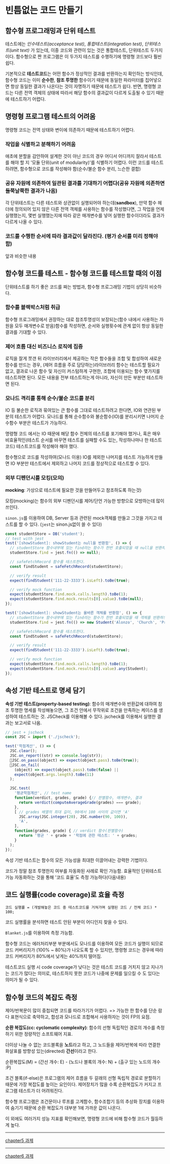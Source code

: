 # 빈틈없는 코드 만들기

## 함수형 프로그래밍과 단위 테스트

테스트에는 *인수테스트(acceptance test)*, *통합테스트(integration test)*, *단위테스트(unit text)* 가 있는데, 이중 코드와 관련이 있는 것은 통합테스트, 단위테스트 두가지이다. 함수형으로 짠 프로그램은 이 두가지 테스트를 수행하기에 명령형 코드보다 훨씬 쉽다.

기본적으로 **테스트코드**는 어떤 함수가 정상적인 결과를 반환하는지 확인하는 방식인데, 함수형 코드는 이미 **순수한**, **참조 투명한** 함수이기 때문에 동일한 파라미터를 집어넣으면 항상 동일한 결과가 나온다는 것이 자명하기 때문에 테스트가 쉽다. 반면, 명령형 코드는 다른 전역 객체의 상태에 따라서 해당 함수의 결과값이 다르게 도출될 수 있기 때문에 테스트하기 어렵다.

## 명령형 프로그램 테스트의 어려움

명령형 코드는 전역 상태와 변이에 의존하기 때문에 테스트하기 어렵다.

### 작업을 식별하고 분해하기 어려움

애초에 분할을 감안하여 설계한 것이 아닌 코드의 경우 어디서 어디까지 잘라서 테스트를 해야 할 지 '모듈 단위(unit of modularity)'를 식별하기 어렵다.
이런 코드를 테스트하려면, 함수형으로 코드를 작성해야 함(순수/불순 함수 분리, 느슨한 결합)

### 공유 자원에 의존하여 일관된 결과를 기대하기 어렵다(공유 자원에 의존하면 들쭉날쭉한 결과가 나옴)

각 단위테스트는 다른 테스트와 상관없이 실행되어야 하는데(**sandbox**), 만약 함수 헤더에 정의되어 있지 않은 다른 전역 객체를 사용하는 함수를 작성했다면, 그 작업을 언제 실행했는지, 몇번 실행했는지에 따라 같은 매개변수를 넣어 실행한 함수이더라도 결과가 다르게 나올 수 있다.

### 코드를 수행한 순서에 따라 결과값이 달라진다. (평가 순서를 미리 정해야 함)

앞과 비슷한 내용

## 함수형 코드를 테스트 - 함수형 코드를 테스트할 때의 이점

단위테스트를 하기 좋은 코드를 짜는 방법과, 함수형 프로그래밍 기법이 상당히 비슷하다.

### 함수를 블랙박스처럼 취급

함수형 프로그래밍에서 권장하는 대로 참조투명성이 보장되는(함수 내에서 사용하는 자원을 모두 매개변수로 받음)함수를 작성하면, 순서와 실행횟수에 관계 없이 항상 동일한 결과를 기대할 수 있다.

### 제어 흐름 대신 비즈니스 로직에 집중

로직을 잘게 쪼갠 뒤 라이브러리에서 제공하는 작은 함수들을 조합 및 합성하여 새로운 함수를 만드는 경우, (제어 흐름을 주로 담당하는)라이브러리 함수는 테스트할 필요가 없고, 결과로 나온 함수 및 자신이 커스텀하게 구현한, 조합에 이용되는 함수 몇가지를 테스트하면 된다. 모든 내용을 전부 테스트하는게 아니라, 자신이 만든 부분만 테스트하면 된다.

### 모나드 격리를 통해 순수/불순 코드를 분리

IO 등 불순한 로직과 묶여있는 큰 함수를 그대로 테스트하려고 한다면, IO와 연관된 부분의 테스트가 어렵다. 모나드를 통해 순수함수와 불순함수(IO)를 분리시키면 나머지 순수함수 부분은 테스트가 가능하다.

명령형 코드 에서는 IO 때문에 해당 함수 전체의 테스트를 포기해야 했거나, 혹은 매우 비효율적인(테스트 순서를 바꾸면 테스트를 실패할 수도 있는, 작성하나마나 한 테스트코드) 테스트코드를 작성해야 해야 했다.

함수형으로 코드를 작성하여(모나드 이용) IO를 제외한 나머지를 테스트 가능하게 만들면 IO 부분만 테스트에서 제외하고 나머지 코드를 정상적으로 테스트할 수 있다.

### 외부 디펜던시를 모킹(모의)

**mocking**: 가상으로 테스트에 필요한 것을 만들어두고 참조하도록 하는것)

모킹(mocking)는 함수의 외부 디펜던시를 제어/단언 가능한 방향으로 모방하는데 많이 쓰인다.

`sinon.js`를 이용하여 DB, Server 등과 관련된 mock객체를 만들고 그것을 가지고 테스트를 할 수 있다. (`jest`는 sinon.js없이 쓸 수 있다)

```javascript
const studentStore = DB('student');
// test with jest
test('[showStudent]: showStudent는 null을 반환함', () => {
  // studentStore 함수내부에 있는 find라는 함수가 한번 호출되었을 때 null을 반환하도록 mock 함수 만듦.
  studentStore.find = jest.fn(() => null);

  // safeFetchRecord 함수를 테스트한다.
  const findStudent = safeFetchRecord(studentStore);

  // verify result
  expect(findStudent('111-22-3333').isLeft).toBe(true);

  // verify mock function
  expect(studentStore.find.mock.calls.length).toBe(1);
  expect(studentStore.find.mock.results[0].value).toBe(null);
});

test('[showStudent]: showStudent는 올바른 객체를 반환함', () => {
  // studentStore 함수내부에 있는 find라는 함수가 한번 호출되었을 때 객체를 반환하도록 mock 함수 만듦.
  studentStore.find = jest.fn(() => new Student('Alonzo', 'Church', 'Princeton').setSsn('111-22-3333'));

  // safeFetchRecord 함수를 테스트한다.
  const findStudent = safeFetchRecord(studentStore);

  // verify result
  expect(findStudent('111-22-3333').isLeft).toBe(true);

  // verify mock function
  expect(studentStore.find.mock.calls.length).toBe(1);
  expect(studentStore.find.mock.results[0].value).any(Student);
});
```

## 속성 기반 테스트로 명세 담기

**속성 기반 테스트(property-based testing)**: 함수의 매개변수와 반환값에 대하여 참조 투명한 명세를 작성해놓으면, 그 조건 안에서 무작위로 조건을 만족하는 케이스를 생성하여 테스트하는 것. JSCheck를 이용해볼 수 있다.  jscheck를 이용해서 실행한 결과는 보고서로 나옴.

```javascript
// jest + jscheck
const JSC = import ('./jscheck');

test('학점계산', () => {
  JSC.clear();
  JSC.on_report((str) => console.log(str));
  JSC.on_pass((object) => expect(object.pass).toBe(true));
  JSC.on_fail(
    (object) => expect(object.pass).toBe(false) ||
    expect(object.args.length).toBe(11)
  );

  JSC.test(
    '평균학점계산', // test name
    function(verdict, grades, grade) {// 판별함수, 매개변수, 결과
      return verdict(computeAverageGrade(grades) === grade);
    },
    [ // grades 배열의 최대 길이, 90에서 100 사이의 값이면 'A'
      JSC.array(JSC.integer(20), JSC.number(90, 100)),
      'A',
    ],
    function(grades, grade) { // verdict 함수(판별함수)
      return '평균 ' + grade + '학점에 관한 테스트: ' + grades;
    }
  );
});
```

속성 기반 테스트는 함수의 모든 가능성을 최대한 이끌어내는 강력한 기법이다.

코드가 정말 참조 투명한지 여부를 자동화된 사례로 확인 가능함. 효율적인 단위테스트 가능
자동화하는 것을 통해 '코드 효율'도 측정 가능하다(다음내용)

## 코드 실행률(code coverage)로 효율 측정

`코드 실행률 = (개발해놓은 코드 중 테스트코드를 거쳐가며 실행된 코드 / 전체 코드) * 100;`

코드 실행률을 분석하면 테스트 안된 부분이 어디인지 찾을 수 있다.

`Blanket.js`를 이용하여 측정 가능함.

함수형 코드는 에러처리부분 부분에서도 모나드를 이용하여 모든 코드가 실행이 되므로 코드 커버리지가 (100% ~ 80%)가 나오도록 할 수 있지만, 명령형 코드는 경우에 따라 코드 커버리지가 80%에서 낮게는 40%까지 떨어짐.

테스트코드 실행 시 code coverage가 낮다는 것은 테스트 코드를 거치지 않고 지나가는 코드가 많다는 의미로, 테스트하지 못한 코드가 나중에 문제를 일으킬 수 도 있다는 의미가 될 수 있다.

## 함수형 코드의 복잡도 측정

제어/반복문이 많이 중첩되면 코드를 따라가기가 어렵다. => 가능한 한 함수를 단순 람다 표현식으로 축약하고, 합성과 모나드로 조합해서 사용하자는 것이 FP의 요점.

**순환 복잡도(cc: cyclomatic complexity)**: 함수의 선형 독립적인 경로의 개수를 측정하기 위한 정량적인 소프트웨어 지표.

더이상 나눌 수 없는 코드블록을 **노드**라고 하고, 그 노드들을 제어/반복에 따라 연결한 화살표를 방향성 있는(directed) **간선**이라고 한다.

순환복잡도(M) = (간선 개수: E) - (노드나 블록의 개수: N) + (출구 있는 노드의 개수 :P)

조건 블록(if-else)은 프로그램의 제어 흐름을 두 갈래의 선형 독립적 경로로 분할하기 때문에 가장 복잡도를 높이는 요인이다. 제어장치가 많을 수록 순환복잡도가 커지고 프로그램 테스트가 더 어려워진다.

함수형 프로그램은 조건문이나 루프를 고계함수, 함수조합기 등의 추상화 장치를 이용하여 숨기기 때문에 순환 복잡도가 대부분 1에 가까운 값이 나온다.

이 외에도 여러가지 성능 지표를 확인해보면, 명령형 코드에 비해 함수형 코드가 월등하게 높다.

---

[chapter5 과제](https://stackblitz.com/edit/js-validation-r2f5sd)

---

[chapter6 과제]()